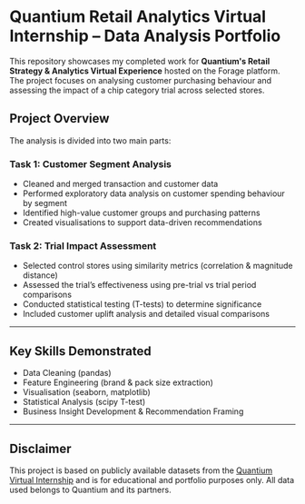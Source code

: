 # Quantium Retail Analytics Virtual Internship – Data Analysis Portfolio

This repository showcases my completed work for **Quantium's Retail Strategy & Analytics Virtual Experience** hosted on the Forage platform. The project focuses on analysing customer purchasing behaviour and assessing the impact of a chip category trial across selected stores.

## Project Overview

The analysis is divided into two main parts:

### Task 1: Customer Segment Analysis
- Cleaned and merged transaction and customer data
- Performed exploratory data analysis on customer spending behaviour by segment
- Identified high-value customer groups and purchasing patterns
- Created visualisations to support data-driven recommendations

### Task 2: Trial Impact Assessment
- Selected control stores using similarity metrics (correlation & magnitude distance)
- Assessed the trial’s effectiveness using pre-trial vs trial period comparisons
- Conducted statistical testing (T-tests) to determine significance
- Included customer uplift analysis and detailed visual comparisons

---

## Key Skills Demonstrated
- Data Cleaning (pandas)
- Feature Engineering (brand & pack size extraction)
- Visualisation (seaborn, matplotlib)
- Statistical Analysis (scipy T-test)
- Business Insight Development & Recommendation Framing

---

## Disclaimer
This project is based on publicly available datasets from the [Quantium Virtual Internship](https://www.theforage.com/virtual-internships/prototype/m7Wrye5JGBsv5yqHk/Quantium-Retail-Strategy) and is for educational and portfolio purposes only. All data used belongs to Quantium and its partners.
